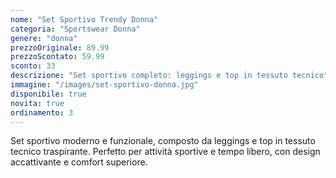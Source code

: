 ```yaml
---
nome: "Set Sportivo Trendy Donna"
categoria: "Sportswear Donna"
genere: "donna"
prezzoOriginale: 89.99
prezzoScontato: 59.99
sconto: 33
descrizione: "Set sportivo completo: leggings e top in tessuto tecnico"
immagine: "/images/set-sportivo-donna.jpg"
disponibile: true
novita: true
ordinamento: 3
---
```


Set sportivo moderno e funzionale, composto da leggings e top in tessuto tecnico traspirante. Perfetto per attività sportive e tempo libero, con design accattivante e comfort superiore.